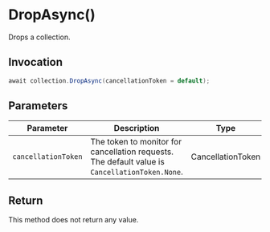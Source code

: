 # DropAsync()

Drops a collection.

## Invocation

```c#
await collection.DropAsync(cancellationToken = default);
```

## Parameters

| Parameter           | Description                                                                                                 | Type                            | Required |
| ------------------- | ----------------------------------------------------------------------------------------------------------- | ------------------------------- | -------- |
| `cancellationToken` | The token to monitor for cancellation requests. The default value is `CancellationToken.None`.              | CancellationToken               | False    |

## Return

This method does not return any value.
